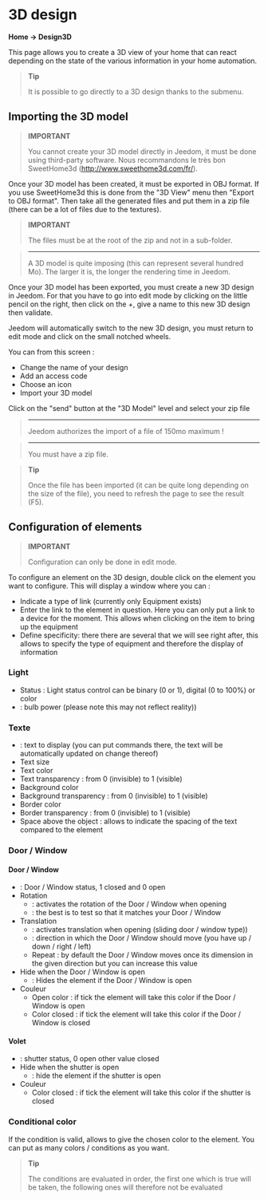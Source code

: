 # 3D design
**Home → Design3D**

This page allows you to create a 3D view of your home that can react depending on the state of the various information in your home automation.


> **Tip**
>
> It is possible to go directly to a 3D design thanks to the submenu.

## Importing the 3D model

> **IMPORTANT**
>
> You cannot create your 3D model directly in Jeedom, it must be done using third-party software. Nous recommandons le très bon SweetHome3d (http://www.sweethome3d.com/fr/).

Once your 3D model has been created, it must be exported in OBJ format. If you use SweetHome3d this is done from the "3D View" menu then "Export to OBJ format". Then take all the generated files and put them in a zip file (there can be a lot of files due to the textures).

> **IMPORTANT**
>
> The files must be at the root of the zip and not in a sub-folder.

> ****
>
> A 3D model is quite imposing (this can represent several hundred Mo). The larger it is, the longer the rendering time in Jeedom.

Once your 3D model has been exported, you must create a new 3D design in Jeedom. For that you have to go into edit mode by clicking on the little pencil on the right, then click on the +, give a name to this new 3D design then validate.

Jeedom will automatically switch to the new 3D design, you must return to edit mode and click on the small notched wheels.

You can from this screen :

- Change the name of your design
- Add an access code
- Choose an icon
- Import your 3D model

Click on the &quot;send&quot; button at the &quot;3D Model&quot; level and select your zip file

> ****
>
> Jeedom authorizes the import of a file of 150mo maximum !

> ****
>
> You must have a zip file.

> **Tip**
>
> Once the file has been imported (it can be quite long depending on the size of the file), you need to refresh the page to see the result (F5).


## Configuration of elements

> **IMPORTANT**
>
> Configuration can only be done in edit mode.

To configure an element on the 3D design, double click on the element you want to configure. This will display a window where you can :

- Indicate a type of link (currently only Equipment exists)
- Enter the link to the element in question. Here you can only put a link to a device for the moment. This allows when clicking on the item to bring up the equipment
- Define specificity: there there are several that we will see right after, this allows to specify the type of equipment and therefore the display of information

### Light

- Status : Light status control can be binary (0 or 1), digital (0 to 100%) or color
-  : bulb power (please note this may not reflect reality))

### Texte

-  : text to display (you can put commands there, the text will be automatically updated on change thereof)
- Text size
- Text color
- Text transparency : from 0 (invisible) to 1 (visible)
- Background color
- Background transparency : from 0 (invisible) to 1 (visible)
- Border color
- Border transparency : from 0 (invisible) to 1 (visible)
- Space above the object : allows to indicate the spacing of the text compared to the element

### Door / Window

#### Door / Window

-  : Door / Window status, 1 closed and 0 open
- Rotation
	-  : activates the rotation of the Door / Window when opening
	-  : the best is to test so that it matches your Door / Window
- Translation
	-  : activates translation when opening (sliding door / window type))
	-  : direction in which the Door / Window should move (you have up / down / right / left)
	- Repeat : by default the Door / Window moves once its dimension in the given direction but you can increase this value
- Hide when the Door / Window is open
	-  : Hides the element if the Door / Window is open
- Couleur
	- Open color : if tick the element will take this color if the Door / Window is open
	- Color closed : if tick the element will take this color if the Door / Window is closed

#### Volet

-  : shutter status, 0 open other value closed
- Hide when the shutter is open
	-  : hide the element if the shutter is open
- Couleur
	- Color closed : if tick the element will take this color if the shutter is closed

### Conditional color

If the condition is valid, allows to give the chosen color to the element. You can put as many colors / conditions as you want.

> **Tip**
>
> The conditions are evaluated in order, the first one which is true will be taken, the following ones will therefore not be evaluated

